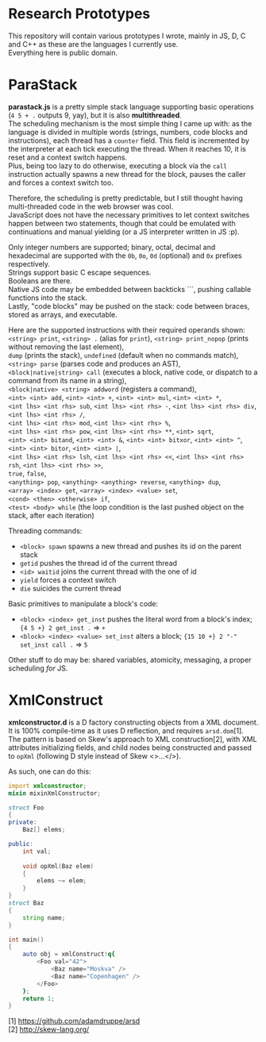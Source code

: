 # Research Prototypes

This repository will contain various prototypes I wrote, mainly in JS, D, C and C++ as these are the languages I currently use.  
Everything here is public domain.

# ParaStack

**parastack.js** is a pretty simple stack language supporting basic operations (`4 5 + .` outputs 9, yay), but it is also **multithreaded**.  
The scheduling mechanism is the most simple thing I came up with: as the language is divided in multiple words (strings, numbers, code blocks and instructions), each thread has a `counter` field.
This field is incremented by the interpreter at each tick executing the thread. When it reaches 10, it is reset and a context switch happens.  
Plus, being too lazy to do otherwise, executing a block via the `call` instruction actually spawns a new thread for the block, pauses the caller and forces a context switch too.  
  
Therefore, the scheduling is pretty predictable, but I still thought having multi-threaded code in the web browser was cool.  
JavaScript does not have the necessary primitives to let context switches happen between two statements, though that could be emulated with continuations and manual yielding (or a JS interpreter written in JS :p).  
  
Only integer numbers are supported; binary, octal, decimal and hexadecimal are supported with the `0b`, `0o`, `0d` (optional) and `0x` prefixes respectively.  
Strings support basic C escape sequences.  
Booleans are there.  
Native JS code may be embedded between backticks `\``, pushing callable functions into the stack.  
Lastly, "code blocks" may be pushed on the stack: code between braces, stored as arrays, and executable.  

Here are the supported instructions with their required operands shown:  
`<string> print`, `<string> .` (alias for `print`), `<string> print_nopop` (prints without removing the last element),  
`dump` (prints the stack), `undefined` (default when no commands match),  
`<string> parse` (parses code and produces an AST),  
`<block|native|string> call` (executes a block, native code, or dispatch to a command from its name in a string),  
`<block|native> <string> addword` (registers a command),  
`<int> <int> add`, `<int> <int> +`, `<int> <int> mul`, `<int> <int> *`,  
`<int lhs> <int rhs> sub`, `<int lhs> <int rhs> -`, `<int lhs> <int rhs> div`, `<int lhs> <int rhs> /`,  
`<int lhs> <int rhs> mod`, `<int lhs> <int rhs> %`,  
`<int lhs> <int rhs> pow`, `<int lhs> <int rhs> **`, `<int> sqrt`,  
`<int> <int> bitand`, `<int> <int> &`, `<int> <int> bitxor`, `<int> <int> ^`, `<int> <int> bitor`, `<int> <int> |`,  
`<int lhs> <int rhs> lsh`, `<int lhs> <int rhs> <<`, `<int lhs> <int rhs> rsh`, `<int lhs> <int rhs> >>`,  
`true`, `false`,  
`<anything> pop`, `<anything> <anything> reverse`, `<anything> dup`,  
`<array> <index> get`, `<array> <index> <value> set`,  
`<cond> <then> <otherwise> if`,  
`<test> <body> while` (the loop condition is the last pushed object on the stack, after each iteration)  
  
Threading commands:  
- `<block> spawn` spawns a new thread and pushes its id on the parent stack  
- `getid` pushes the thread id of the current thread  
- `<id> waitid` joins the current thread with the one of id  
- `yield` forces a context switch  
- `die` suicides the current thread

Basic primitives to manipulate a block's code:  
- `<block> <index> get_inst` pushes the literal word from a block's index; `{4 5 +} 2 get_inst .` => `+`  
- `<block> <index> <value> set_inst` alters a block; `{15 10 +} 2 "-" set_inst call .` => `5`  

Other stuff to do may be: shared variables, atomicity, messaging, a proper scheduling _for_ JS.

# XmlConstruct

**xmlconstructor.d** is a D factory constructing objects from a XML document.  
It is 100% compile-time as it uses D reflection, and requires `arsd.dom`[1].  
The pattern is based on Skew's approach to XML construction[2], with XML attributes initializing fields, and child nodes being constructed and passed to `opXml` (following D style instead of Skew <>...</>).

As such, one can do this:
```d
import xmlconstructor;
mixin mixinXmlConstructor;

struct Foo
{
private:
    Baz[] elems;

public:
    int val;
    
    void opXml(Baz elem)
    {
        elems ~= elem;
    }
}
struct Baz
{
    string name;
}

int main()
{
    auto obj = xmlConstruct!q{
        <Foo val="42">
            <Baz name="Moskva" />
            <Baz name="Copenhagen" />
        </Foo>
    };
    return 1;
}
```


[1] https://github.com/adamdruppe/arsd  
[2] http://skew-lang.org/  